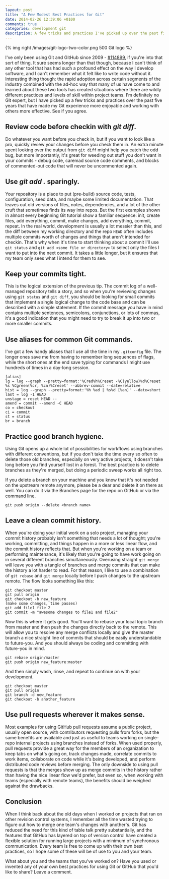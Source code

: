 ```yaml
---
layout: post
title: "A Few Modest Best Practices for Git"
date: 2014-02-26 12:39:06 +0100
comments: true
categories: development git
description: A few tricks and practices I've picked up over the past five years that make Git more enjoyable and my work more effective.
---
```

{% img right /images/git-logo-two-color.png 500 Git logo  %}

I've only been using Git and GitHub since 2009 - [\#114899](http://caius.github.io/github_id/#chriskottom), if you're into that sort of thing.  It sure seems longer than that though, because I can't think of any other tool that has had such a profound effect on the way I develop software, and I can't remember what it felt like to write code without it.  Interesting thing though: the rapid adoption across certain segments of the industry combined with the ad-hoc way that many of us have come to and learned about these two tools has created situations where there are wildly different practices and levels of skill within project teams.  I'm definitely no Git expert, but I have picked up a few tricks and practices over the past five years that have made my Git experience more enjoyable and working with others more effective.  See if you agree.<!--more-->

## Review code before checkin with *git diff*.
Do whatever you want before you check in, but if you want to look like a pro, quickly review your changes before you check them in.  An extra minute spent looking over the output from `git diff` might help you catch the odd bug, but more importantly, it's great for weeding out stuff you don't want in your commits - debug code, caremad source code comments, and blocks of commented-out code that will never be uncommented again.

## Use  *git add .* sparingly.
Your repository is a place to put (pre-build) source code, tests, configuration, seed data, and maybe some limited documentation.  That leaves out old versions of files, notes, dependencies, and a lot of the other cruft that sometimes finds its way into repos.  But the first examples shown in almost every beginning Git tutorial show a familiar sequence: init, create files, add everything, commit, make changes, add everything, commit, repeat.  In the real world, development is usually a lot messier than this, and the diff between my working directory and the repo `HEAD` often includes multiple commits worth of changes and things that aren't intended for checkin.  That's why when it's time to start thinking about a commit I'll use `git status` and `git add <some file or directory>` to select only the files I want to put into the next commit.  It takes a little longer, but it ensures that my team only sees what I intend for them to see.

## Keep your commits tight.
This is the logical extension of the previous tip.  The commit log of a well-managed repository tells a story, and so when you're reviewing changes using `git status` and `git diff`, you should be looking for small commits that implement a single logical change to the code base and can be described with a simple statement.  If the commit message you have in mind contains multiple sentences, semicolons, conjunctions, or lots of commas, it's a good indication that you might need to try to break it up into two or more smaller commits.

## Use aliases for common Git commands.
I've got a few handy aliases that I use all the time in my `.gitconfig` file.  The longer ones save me from having to remember long sequences of flags, while the short ones at the end save typing for commands I might use hundreds of times in a day-long session.

```
[alias]
lg = log --graph --pretty=format:'%Cred%h%Creset -%C(yellow)%d%Creset %s %Cgreen(%cr, %cn)%Creset' --abbrev-commit --date=relative
hist = log --graph --pretty=format:'%h %ad | %s%d [%an]' --date=short
last = log -1 HEAD
unstage = reset HEAD --
amend = commit --amend -C HEAD
co = checkout
ci = commit
st = status
br = branch
```

## Practice good branch hygiene.
Using Git opens up a whole lot of possibilities for workflows using branches with different conventions, but if you don't take the time every so often to delete those old branches, especially on very active projects, it doesn't take long before you find yourself lost in a forest.  The best practice is to delete branches as they're merged, but doing a periodic sweep works all right too.

If you delete a branch on your machine and you know that it's not needed on the upstream remote anymore, please be a dear and delete it on there as well.  You can do it via the Branches page for the repo on GitHub or via the command line.

```
git push origin --delete <branch name>
```

## Leave a clean commit history.
When you're doing your initial work on a solo project, managing your commit history probably isn't something that needs a lot of thought; you're working, committing, and things happen in a more or less linear flow, and the commit history reflects that.  But when you're working on a team or performing maintenance, it's likely that you're going to have work going on in several different branches simultaneously.  Overusing straight `git merge` will leave you with a tangle of branches and merge commits that can make the history a lot harder to read.  For that reason, I like to use a combination of `git rebase` and `git merge` locally before I push changes to the upstream remote.  The flow looks something like this:

```
git checkout master
git pull origin
git checkout -b new_feature
(make some changes, time passes)
git add file1 file 2
git commit -m "awesome changes to file1 and file2"
```
Now this is where it gets good.  You'll want to rebase your local topic branch from master and then push the changes directly back to the remote.  This will allow you to resolve any merge conflicts locally and give the master branch a nice straight line of commits that should be easily understandable to future-you.  And you should always be coding and committing with future-you in mind.

```
git rebase origin/master
git push origin new_feature:master
```
And then simply wash, rinse, and repeat to continue on with your development.

```
git checkout master
git pull origin
git branch -d new_feature
git checkout -b another_feature
```

## Use pull requests wherever it makes sense.
Most examples for using GitHub pull requests assume a public project, usually open source, with contributors requesting pulls from forks, but the same benefits are available and just as useful to teams working on single-repo internal projects using branches instead of forks.  When used properly, pull requests provide a great way for the members of an organization to keep tabs on what's going on, track changes made, correlate commits to work items, collaborate on code while it's being developed, and perform distributed code reviews before merging.  The only downside to using pull requests is that the merges show up as merge commits in the history rather than having the nice linear flow we'd prefer, but even so, when working with teams (especially with remote teams), the benefits should be weighed against the drawbacks.

## Conclusion
When I think back about the old days when I worked on projects that ran on other revision control systems, I remember all the time wasted trying to figure out how to merge one team's changes with another's.  Git has reduced the need for this kind of table talk pretty substantially, and the features that GitHub has layered on top of version control have created a flexible solution for running large projects with a minimum of synchronous communication.  Every team is free to come up with their own best practices, so I hope some of these will be of use to you and your team.

What about you and the teams that you've worked on?  Have you used or invented any of your own best practices for using Git or GitHub that you'd like to share?  Leave a comment.





